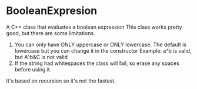 # BooleanExpresion
A C++ class that evaluates a boolean expression
This class works pretty good, but there are some limitations.
1) You can only have ONLY uppercase or ONLY lowercase. The default is lowercase but you can change it in the constructor
  Example: a^b is valid, but A^b&C is not valid
2) If the string had whitespaces the class will fail, so erase any spaces before using it.

It's based on recursion so it's not the fastest.
